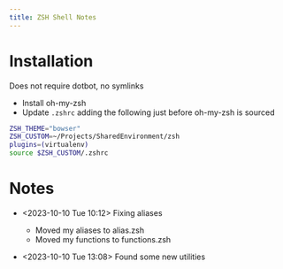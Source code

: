 ```yaml
---
title: ZSH Shell Notes
---
```


# Installation

Does not require dotbot, no symlinks

- Install oh-my-zsh
- Update `.zshrc` adding the following just before oh-my-zsh is sourced

```zsh
ZSH_THEME="bowser"
ZSH_CUSTOM=~/Projects/SharedEnvironment/zsh
plugins=(virtualenv)
source $ZSH_CUSTOM/.zshrc
```
# Notes

- <2023-10-10 Tue 10:12> Fixing aliases

    - Moved my aliases to alias.zsh
    - Moved my functions to functions.zsh

- <2023-10-10 Tue 13:08> Found some new utilities

